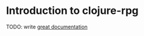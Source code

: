 # Introduction to clojure-rpg

TODO: write [great documentation](http://jacobian.org/writing/what-to-write/)
